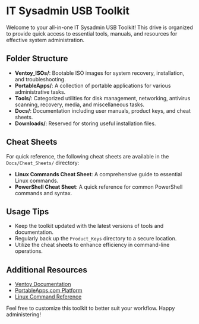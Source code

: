 # IT Sysadmin USB Toolkit

Welcome to your all-in-one IT Sysadmin USB Toolkit! This drive is organized to provide quick access to essential tools, manuals, and resources for effective system administration.

## Folder Structure

- **Ventoy_ISOs/**: Bootable ISO images for system recovery, installation, and troubleshooting.
- **PortableApps/**: A collection of portable applications for various administrative tasks.
- **Tools/**: Categorized utilities for disk management, networking, antivirus scanning, recovery, media, and miscellaneous tasks.
- **Docs/**: Documentation including user manuals, product keys, and cheat sheets.
- **Downloads/**: Reserved for storing useful installation files.

## Cheat Sheets

For quick reference, the following cheat sheets are available in the `Docs/Cheat_Sheets/` directory:

- **Linux Commands Cheat Sheet**: A comprehensive guide to essential Linux commands.
- **PowerShell Cheat Sheet**: A quick reference for common PowerShell commands and syntax.

## Usage Tips

- Keep the toolkit updated with the latest versions of tools and documentation.
- Regularly back up the `Product_Keys` directory to a secure location.
- Utilize the cheat sheets to enhance efficiency in command-line operations.

## Additional Resources

- [Ventoy Documentation](https://www.ventoy.net/en/doc_start.html)
- [PortableApps.com Platform](https://portableapps.com/)
- [Linux Command Reference](https://www.linux.org/docs/)

Feel free to customize this toolkit to better suit your workflow. Happy administering!
